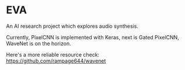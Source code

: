 EVA
===========
An AI research project which explores audio synthesis.

Currently, PixelCNN is implemented with Keras, next is Gated PixelCNN, WaveNet is on the horizon.

Here's a more reliable resource check: https://github.com/rampage644/wavenet
